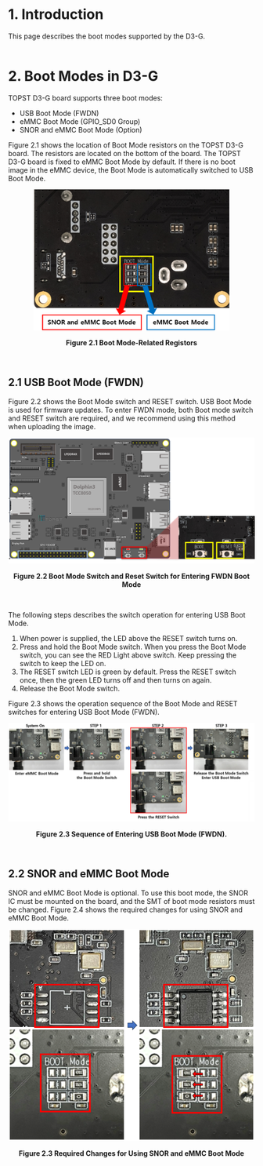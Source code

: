 # 1. Introduction

This page describes the boot modes supported by the D3-G.
<br/><br/>


# 2. Boot Modes in D3-G

TOPST D3-G board supports three boot modes: 
- USB Boot Mode (FWDN) 
- eMMC Boot Mode (GPIO_SD0 Group)  
- SNOR and eMMC Boot Mode (Option) 

Figure 2.1 shows the location of Boot Mode resistors on the TOPST D3-G board. The resistors are located on the bottom of the board. The TOPST D3-G board is fixed to eMMC Boot Mode by default. If there is no boot image in the eMMC device, the Boot Mode is automatically switched to USB Boot Mode.  

<p align="center"><img src="https://github.com/topst-development/Documentation/blob/main/Assets/TOPST%20D3-G/Hardware/2.6%20boot%20mode-related%20registors.png?raw=true" width="400"></p>
<p align="center"><strong>Figure 2.1 Boot Mode-Related Registors </strong></p>

<br/>

## 2.1 USB Boot Mode (FWDN) 
Figure 2.2 shows the Boot Mode switch and RESET switch. USB Boot Mode is used for firmware updates. To enter FWDN mode, both Boot mode switch and RESET switch are required, and we recommend using this method when uploading the image.

<p align="center"><img src="https://github.com/topst-development/Documentation/blob/main/Assets/TOPST%20D3-G/Hardware/Boot%20Mode%20Switch%20and%20RESET%20Switch%20for%20Entering%20FWDN%20Boot%20Mode.png?raw=true" width="600"></p>
<p align="center"><strong>Figure 2.2 Boot Mode Switch and Reset Switch for Entering FWDN Boot Mode </strong></p>

<br/>

The following steps describes the switch operation for entering USB Boot Mode. 
1. When power is supplied, the LED above the RESET switch turns on. 
2. Press and hold the Boot Mode switch. When you press the Boot Mode switch, you can see the RED Light above switch. Keep pressing the switch to keep the LED on. 
3. The RESET switch LED is green by default. Press the RESET switch once, then the green LED turns off and then turns on again. 
4. Release the Boot Mode switch. 

Figure 2.3 shows the operation sequence of the Boot Mode and RESET switches for entering USB Boot Mode (FWDN). 

<p align="center"><img src="https://github.com/topst-development/Documentation/blob/main/Assets/TOPST%20D3-G/Hardware/Sequence%20of%20Entering%20USB%20Boot%20Mode%20(FWDN).png?raw=true"></p>
<p align="center"><strong>Figure 2.3 Sequence of Entering USB Boot Mode (FWDN).  </strong></p>

<br/>


## 2.2 SNOR and eMMC Boot Mode 
SNOR and eMMC Boot Mode is optional. To use this boot mode, the SNOR IC must be mounted on the board, and the SMT of boot mode resistors must be changed. 
Figure 2.4 shows the required changes for using SNOR and eMMC Boot Mode. 


<p align="center"><img src="https://github.com/topst-development/Documentation/blob/main/Assets/TOPST%20D3-G/Hardware/Required%20Changes%20for%20Using%20SNOR%20and%20eMMC%20Boot%20Mode.png?raw=true"></p>
<p align="center"><strong>Figure 2.3 Required Changes for Using SNOR and eMMC Boot Mode  </strong></p>

<br/>
